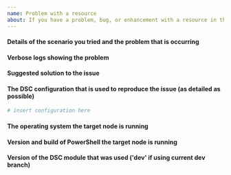 ```yaml
---
name: Problem with a resource
about: If you have a problem, bug, or enhancement with a resource in this resource module.
---
```

<!--
    Your feedback and support is greatly appreciated, thanks for contributing!

    ISSUE TITLE:
    Please prefix the issue title with the resource name, e.g.
    'ResourceName: Short description of my issue'

    ISSUE DESCRIPTION (this template):
    Please provide information regarding your issue under each header below.
    Write N/A under any headers that do not apply to your issue, or if the
    information is not available.

    NOTE! Sensitive information should be obfuscated.

    PLEASE KEEP THE HEADERS.

    You may remove this comment block, and the other comment blocks,
    but please keep the headers.
-->
#### Details of the scenario you tried and the problem that is occurring

#### Verbose logs showing the problem

#### Suggested solution to the issue

#### The DSC configuration that is used to reproduce the issue (as detailed as possible)
```powershell
# insert configuration here
```

#### The operating system the target node is running
<!--
    Please provide as much as possible about the target node, for example
    edition, version, build and language.
    On OS with WMF 5.1 the following command can help get this information.

    Get-ComputerInfo -Property @(
        'OsName',
        'OsOperatingSystemSKU',
        'OSArchitecture',
        'WindowsVersion',
        'WindowsBuildLabEx',
        'OsLanguage',
        'OsMuiLanguages')
-->

#### Version and build of PowerShell the target node is running
<!--
    To help with this information, please run this command:
    $PSVersionTable
-->

#### Version of the DSC module that was used ('dev' if using current dev branch)
